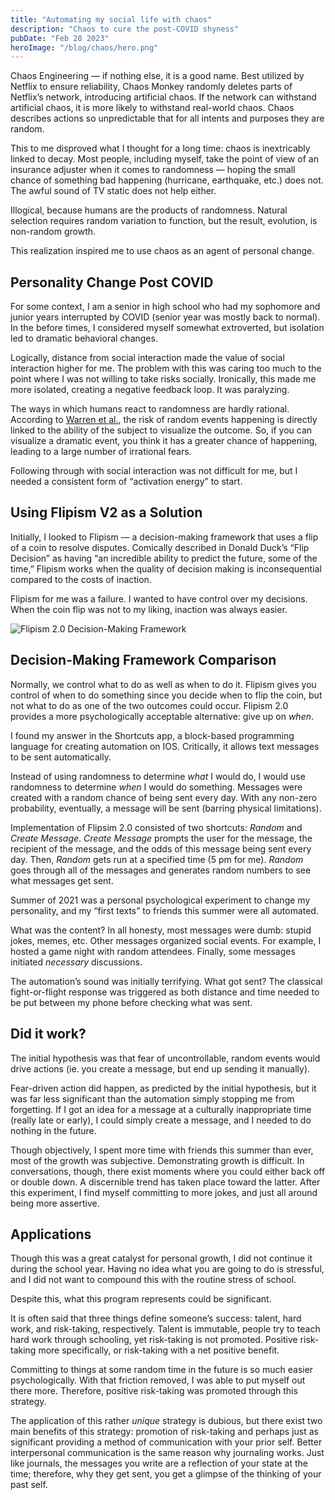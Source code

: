 ```yaml
---
title: "Automating my social life with chaos"
description: "Chaos to cure the post-COVID shyness"
pubDate: "Feb 28 2023"
heroImage: "/blog/chaos/hero.png"
---
```


Chaos Engineering — if nothing else, it is a good name. Best utilized by Netflix to ensure reliability, Chaos Monkey randomly deletes parts of Netflix’s network, introducing artificial chaos. If the network can withstand artificial chaos, it is more likely to withstand real-world chaos. Chaos describes actions so unpredictable that for all intents and purposes they are random.

This to me disproved what I thought for a long time: chaos is inextricably linked to decay. Most people, including myself, take the point of view of an insurance adjuster when it comes to randomness — hoping the small chance of something bad happening (hurricane, earthquake, etc.) does not. The awful sound of TV static does not help either.

Illogical, because humans are the products of randomness. Natural selection requires random variation to function, but the result, evolution, is non-random growth.

This realization inspired me to use chaos as an agent of personal change.

## Personality Change Post COVID

For some context, I am a senior in high school who had my sophomore and junior years interrupted by COVID (senior year was mostly back to normal). In the before times, I considered myself somewhat extroverted, but isolation led to dramatic behavioral changes.

Logically, distance from social interaction made the value of social interaction higher for me. The problem with this was caring too much to the point where I was not willing to take risks socially. Ironically, this made me more isolated, creating a negative feedback loop. It was paralyzing.

The ways in which humans react to randomness are hardly rational. According to [Warren et al.](https://www.ncbi.nlm.nih.gov/pmc/articles/PMC5933241/), the risk of random events happening is directly linked to the ability of the subject to visualize the outcome. So, if you can visualize a dramatic event, you think it has a greater chance of happening, leading to a large number of irrational fears.

Following through with social interaction was not difficult for me, but I needed a consistent form of “activation energy” to start.

## Using Flipism V2 as a Solution

Initially, I looked to Flipism — a decision-making framework that uses a flip of a coin to resolve disputes. Comically described in Donald Duck’s “Flip Decision” as having “an incredible ability to predict the future, some of the time,” Flipism works when the quality of decision making is inconsequential compared to the costs of inaction.

Flipism for me was a failure. I wanted to have control over my decisions. When the coin flip was not to my liking, inaction was always easier.

![Flipism 2.0 Decision-Making Framework](/blog/chaos/grid.png)

## Decision-Making Framework Comparison

Normally, we control what to do as well as when to do it. Flipism gives you control of when to do something since you decide when to flip the coin, but not what to do as one of the two outcomes could occur. Flipism 2.0 provides a more psychologically acceptable alternative: give up on _when_.

I found my answer in the Shortcuts app, a block-based programming language for creating automation on IOS. Critically, it allows text messages to be sent automatically.

Instead of using randomness to determine _what_ I would do, I would use randomness to determine _when_ I would do something. Messages were created with a random chance of being sent every day. With any non-zero probability, eventually, a message will be sent (barring physical limitations).

Implementation of Flipsim 2.0 consisted of two shortcuts: _Random_ and _Create Message_. _Create Message_ prompts the user for the message, the recipient of the message, and the odds of this message being sent every day. Then, _Random_ gets run at a specified time (5 pm for me). _Random_ goes through all of the messages and generates random numbers to see what messages get sent.

Summer of 2021 was a personal psychological experiment to change my personality, and my “first texts” to friends this summer were all automated.

What was the content? In all honesty, most messages were dumb: stupid jokes, memes, etc. Other messages organized social events. For example, I hosted a game night with random attendees. Finally, some messages initiated _necessary_ discussions.

The automation’s sound was initially terrifying. What got sent? The classical fight-or-flight response was triggered as both distance and time needed to be put between my phone before checking what was sent.

## Did it work?

The initial hypothesis was that fear of uncontrollable, random events would drive actions (ie. you create a message, but end up sending it manually).

Fear-driven action did happen, as predicted by the initial hypothesis, but it was far less significant than the automation simply stopping me from forgetting. If I got an idea for a message at a culturally inappropriate time (really late or early), I could simply create a message, and I needed to do nothing in the future.

Though objectively, I spent more time with friends this summer than ever, most of the growth was subjective. Demonstrating growth is difficult. In conversations, though, there exist moments where you could either back off or double down. A discernible trend has taken place toward the latter. After this experiment, I find myself committing to more jokes, and just all around being more assertive.

## Applications

Though this was a great catalyst for personal growth, I did not continue it during the school year. Having no idea what you are going to do is stressful, and I did not want to compound this with the routine stress of school.

Despite this, what this program represents could be significant.

It is often said that three things define someone’s success: talent, hard work, and risk-taking, respectively. Talent is immutable, people try to teach hard work through schooling, yet risk-taking is not promoted. Positive risk-taking more specifically, or risk-taking with a net positive benefit.

Committing to things at some random time in the future is so much easier psychologically. With that friction removed, I was able to put myself out there more. Therefore, positive risk-taking was promoted through this strategy.

The application of this rather _unique_ strategy is dubious, but there exist two main benefits of this strategy: promotion of risk-taking and perhaps just as significant providing a method of communication with your prior self. Better interpersonal communication is the same reason why journaling works. Just like journals, the messages you write are a reflection of your state at the time; therefore, why they get sent, you get a glimpse of the thinking of your past self.